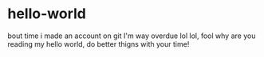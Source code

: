 # hello-world
bout time i made an account on git I'm way overdue lol
lol, fool why are you reading my hello world, do better thigns with your time!
